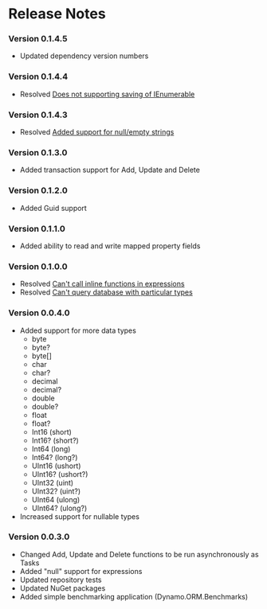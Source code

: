 # Release Notes

### Version 0.1.4.5

- Updated dependency version numbers

### Version 0.1.4.4

- Resolved [Does not supporting saving of IEnumerable](https://github.com/marcodafonseca/Dynamo.ORM/issues/4)

### Version 0.1.4.3

- Resolved [Added support for null/empty strings](https://github.com/marcodafonseca/Dynamo.ORM/issues/3)

### Version 0.1.3.0

- Added transaction support for Add, Update and Delete

### Version 0.1.2.0

- Added Guid support

### Version 0.1.1.0

- Added ability to read and write mapped property fields

### Version 0.1.0.0

- Resolved [Can't call inline functions in expressions](https://github.com/marcodafonseca/Dynamo.ORM/issues/1)
- Resolved [Can't query database with particular types](https://github.com/marcodafonseca/Dynamo.ORM/issues/2)

### Version 0.0.4.0

- Added support for more data types
  - byte
  - byte?
  - byte[]
  - char
  - char?
  - decimal
  - decimal?
  - double
  - double?
  - float
  - float?
  - Int16 (short)
  - Int16? (short?)
  - Int64 (long)
  - Int64? (long?)
  - UInt16 (ushort)
  - UInt16? (ushort?)
  - UInt32 (uint)
  - UInt32? (uint?)
  - UInt64 (ulong)
  - UInt64? (ulong?)
- Increased support for nullable types

### Version 0.0.3.0

- Changed Add, Update and Delete functions to be run asynchronously as Tasks
- Added "null" support for expressions
- Updated repository tests
- Updated NuGet packages
- Added simple benchmarking application (Dynamo.ORM.Benchmarks)
